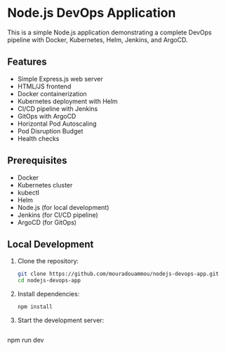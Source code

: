 # Node.js DevOps Application

This is a simple Node.js application demonstrating a complete DevOps pipeline with Docker, Kubernetes, Helm, Jenkins, and ArgoCD.

## Features

- Simple Express.js web server
- HTML/JS frontend
- Docker containerization
- Kubernetes deployment with Helm
- CI/CD pipeline with Jenkins
- GitOps with ArgoCD
- Horizontal Pod Autoscaling
- Pod Disruption Budget
- Health checks

## Prerequisites

- Docker
- Kubernetes cluster
- kubectl
- Helm
- Node.js (for local development)
- Jenkins (for CI/CD pipeline)
- ArgoCD (for GitOps)

## Local Development

1. Clone the repository:
   ```bash
   git clone https://github.com/mouradouammou/nodejs-devops-app.git
   cd nodejs-devops-app

2. Install dependencies:
    ```bash
    npm install
3. Start the development server:


    ```bash
npm run dev